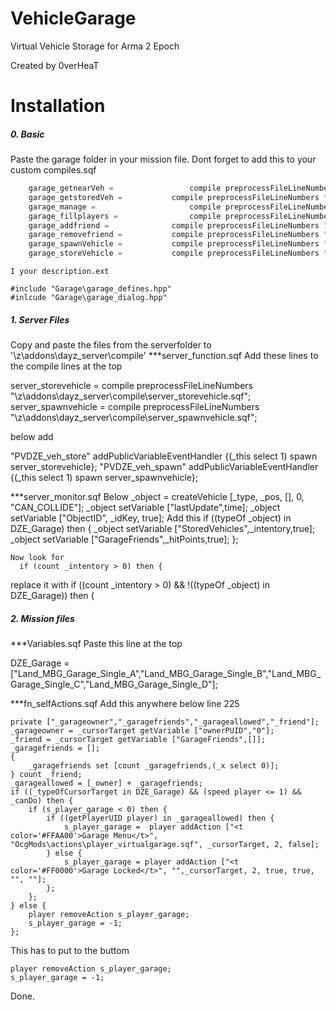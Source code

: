 VehicleGarage
=============

Virtual Vehicle Storage for Arma 2 Epoch 

Created by 0verHeaT

Installation
=============
##### 0. Basic
  Paste the garage folder in your mission file.
  Dont forget to add this to your custom compiles.sqf
````c++
	garage_getnearVeh = 				compile preprocessFileLineNumbers "Garage\garage_nearvehicles.sqf";
	garage_getstoredVeh = 			compile preprocessFileLineNumbers "Garage\garage_storedvehicles.sqf";
	garage_manage = 				  	compile preprocessFileLineNumbers "Garage\garage_manage.sqf";
	garage_fillplayers =				compile preprocessFileLineNumbers "Garage\garage_fillplayers.sqf";
	garage_addfriend =			  	compile preprocessFileLineNumbers "Garage\garage_addfriend.sqf";
	garage_removefriend = 			compile preprocessFileLineNumbers "Garage\garage_removefriend.sqf";
	garage_spawnVehicle = 			compile preprocessFileLineNumbers "Garage\garage_spawnvehicle.sqf";
	garage_storeVehicle = 			compile preprocessFileLineNumbers "Garage\garage_storeVehicle.sqf";
````	
	I your description.ext
	
	#include "Garage\garage_defines.hpp"
	#inlcude "Garage\garage_dialog.hpp"

##### 1. Server Files
  Copy and paste the files from the serverfolder to '\z\addons\dayz_server\compile\'
  ***server_function.sqf
  Add these lines to the compile lines at the top
  
  server_storevehicle = 			compile preprocessFileLineNumbers "\z\addons\dayz_server\compile\server_storevehicle.sqf";
  server_spawnvehicle = 			compile preprocessFileLineNumbers "\z\addons\dayz_server\compile\server_spawnvehicle.sqf";
  
  below add
  
  "PVDZE_veh_store" addPublicVariableEventHandler {(_this select 1) spawn server_storevehicle};
	"PVDZE_veh_spawn" addPublicVariableEventHandler {(_this select 1) spawn server_spawnvehicle};
  
  ***server_monitor.sqf
  Below
  		_object = createVehicle [_type, _pos, [], 0, "CAN_COLLIDE"];
    	_object setVariable ["lastUpdate",time];
    	_object setVariable ["ObjectID", _idKey, true];
  Add this
    	if ((typeOf _object) in DZE_Garage) then {
				_object setVariable ["StoredVehicles",_intentory,true];
				_object setVariable ["GarageFriends",_hitPoints,true];
			};

	Now look for 
	  if (count _intentory > 0) then {
  replace it with 
    if ((count _intentory > 0) && !((typeOf _object) in DZE_Garage)) then {

##### 2. Mission files
  ***Variables.sqf
  Paste this line at the top
  
   DZE_Garage = ["Land_MBG_Garage_Single_A","Land_MBG_Garage_Single_B","Land_MBG_Garage_Single_C","Land_MBG_Garage_Single_D"];
  
  ***fn_selfActions.sqf
  Add this anywhere below line 225
  
  	private ["_garageowner","_garagefriends","_garageallowed","_friend"];
  	_garageowner = _cursorTarget getVariable ["ownerPUID","0"];
  	_friend = _cursorTarget getVariable ["GarageFriends",[]];
  	_garagefriends = [];
  	{
  		_garagefriends set [count _garagefriends,(_x select 0)];
  	} count _friend;
  	_garageallowed = [_owner] + _garagefriends;
  	if ((_typeOfCursorTarget in DZE_Garage) && (speed player <= 1) && _canDo) then {
  		if (s_player_garage < 0) then {
	  		if ((getPlayerUID player) in _garageallowed) then {
	  			s_player_garage =  player addAction ["<t color='#FFAA00'>Garage Menu</t>", "OcgMods\actions\player_virtualgarage.sqf", _cursorTarget, 2, false];
  			} else {
	  			s_player_garage = player addAction ["<t color='#FF0000'>Garage Locked</t>", "",_cursorTarget, 2, true, true, "", ""];	
	  		};
  		};
  	} else {
	  	player removeAction s_player_garage;
	  	s_player_garage = -1;		
  	};
  
  This has to put to the buttom

  	player removeAction s_player_garage;
  	s_player_garage = -1;
  	
Done.
